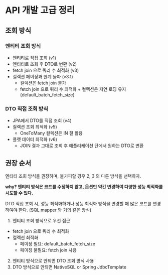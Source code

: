 # API 개발 고급 정리

## 조회 방식

### 엔티티 조회 방식

- 엔티티로 직접 조회 (v1)
- 엔티티로 조회 후 DTO로 변환 (v2)
- fetch join 으로 쿼리 수 최적화 (v3)
- 컬렉션 페이징과 한계 돌파 (v3.1)
    - 컬렉션은 fetch join 불가
    - fetch join 으로 쿼리 수 최적화 + 컬렉션은 지연 로딩 유지 (default_batch_fetch_size)

### DTO 직접 조회 방식

- JPA에서 DTO를 직접 조회 (v4)
- 컬렉션 조회 최적화 (v5)
    - OneToMany 컬렉션은 IN 절 활용
- 플랫 데이터 최적화 (v6)
    - JOIN 결과 그대로 조회 후 애플리케이션 단에서 원하는 DTO로 변환

## 권장 순서

엔티티 조회 방식을 권장하며, 불가피할 경우 2, 3 의 다른 방식을 선택하자.

**why? 엔티티 방식은 코드를 수정하지 않고, 옵션만 약간 변경하여 다양한 성능 최적화를 시도할 수 있다.**

DTO 직접 조회 시, 성능 최적화하거나 성능 최적화 방식을 변경할 때 많은 코드를 변경하여야 한다. (SQL mapper 와 거의 같은 방식)

1. 엔티티 조회 방식으로 우선 접근

- fetch join 으로 쿼리 수 최적화
- 컬렉션 최적화
    - 페이징 필요: default_batch_fetch_size
    - 페이징 불필요: fetch join 사용

2. 엔티티 방식으로 안되면 DTO 조회 방식 사용
3. DTO 방식으로 안되면 NativeSQL or Spring JdbcTemplate 

